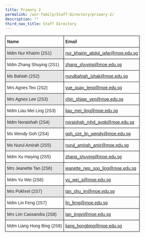 ```yaml
---
title: Primary 2
permalink: /our-family/Staff-Directory/primary-2/
description: ""
third_nav_title: Staff Directory
---
```

<style type="text/css">
.tg  {border-collapse:collapse;border-spacing:0;}
.tg td{border-color:black;border-style:solid;border-width:1px;font-family:Arial, sans-serif;font-size:14px;
  overflow:hidden;padding:10px 5px;word-break:normal;}
.tg th{border-color:black;border-style:solid;border-width:1px;font-family:Arial, sans-serif;font-size:14px;
  font-weight:normal;overflow:hidden;padding:10px 5px;word-break:normal;}
.tg .tg-l2bf{background-color:#FFF;color:#222;font-weight:bold;text-align:left;vertical-align:top}
.tg .tg-h5mn{background-color:#E6E6E6;color:#222;text-align:left;vertical-align:middle}
.tg .tg-1ppo{background-color:#FFF;color:#222;text-align:left;vertical-align:middle}
</style>
<table class="tg">
<thead>
  <tr>
    <th class="tg-l2bf"><span style="font-weight:bold">Name</span></th>
    <th class="tg-l2bf"><span style="font-weight:bold">Email</span></th>
  </tr>
</thead>
<tbody>
	<tr>
    <td class="tg-h5mn">Mdm Nur Khairin (2S1)</td>
    <td class="tg-al0j"><a href="mailto:nur_khairin_abdul_jafar@moe.edu.sg"><span style="text-decoration:underline;color:#F1AE16;background-color:transparent"></span>nur_khairin_abdul_jafar@moe.edu.sg</a></td>
  </tr>
  <tr>
    <td class="tg-1ppo">Mdm Zhang Shuying (2S1)</td>
    <td class="tg-y5j8"><a href="mailto:zhang_shuying@moe.edu.sg"><span style="text-decoration:underline;color:#F1AE16;background-color:transparent"></span>zhang_shuying@moe.edu.sg</a></td>
  </tr>
    <tr>
    <td class="tg-h5mn">Ms Bahiah (2S2)</td>
    <td class="tg-al0j"><a href="mailto:nurulbahiah_ishak@moe.edu.sg"><span style="text-decoration:underline;color:#F1AE16;background-color:transparent"></span>nurulbahiah_ishak@moe.edu.sg</a></td>
  </tr>
  <tr>
    <td class="tg-1ppo">Mrs Agnes Teo (2S2)</td>
    <td class="tg-y5j8"><a href="mailto:yue_puay_leng@moe.edu.sg"><span style="text-decoration:underline;color:#F1AE16;background-color:transparent"></span>yue_puay_leng@moe.edu.sg</a></td>
  </tr>
  <tr>
    <td class="tg-h5mn">Mrs Agnes Lee (2S3)</td>
    <td class="tg-al0j"><a href="mailto:chin_shiaw_yen@moe.edu.sg"><span style="text-decoration:underline;color:#F1AE16;background-color:transparent"></span>chin_shiaw_yen@moe.edu.sg</a></td>
  </tr>
  <tr>
    <td class="tg-1ppo">Mdm Liau Mei Ling (2S3)</td>
    <td class="tg-y5j8"><a href="mailto:liau_mei_ling@moe.edu.sg"><span style="text-decoration:underline;color:#F1AE16;background-color:transparent"></span>liau_mei_ling@moe.edu.sg</a></td>
  </tr>
  <tr>
    <td class="tg-h5mn">Mdm Noraishah (2S4)</td>
    <td class="tg-al0j"><a href="mailto:noraishah_mhd_ayob@moe.edu.sg"><span style="text-decoration:underline;color:#F1AE16;background-color:transparent"></span>noraishah_mhd_ayob@moe.edu.sg</a></td>
  </tr>
  <tr>
    <td class="tg-1ppo">Ms Wendy Goh (2S4)</td>
    <td class="tg-y5j8"><a href="mailto:goh_sze_lin_wendy@moe.edu.sg"><span style="text-decoration:underline;color:#F1AE16;background-color:transparent"></span>goh_sze_lin_wendy@moe.edu.sg</a></td>
  </tr>
  <tr>
    <td class="tg-h5mn">Ms Nurul Amirah (2S5)</td>
    <td class="tg-al0j"><a href="mailto:nurul_amirah_amir@moe.edu.sg"><span style="text-decoration:underline;color:#F1AE16;background-color:transparent"></span>nurul_amirah_amir@moe.edu.sg</a></td>
  </tr>
  <tr>
    <td class="tg-1ppo">Mdm Xu Haiying (2S5)</td>
    <td class="tg-y5j8j"><a href="mailto:xu_haiying@moe.edu.sg"><span style="text-decoration:underline;color:#F1AE16;background-color:transparent"></span>zhang_shuying@moe.edu.sg</a></td>
  </tr>
  <tr>
    <td class="tg-h5mn">Mrs Jeanette Tan (2S6)</td>
    <td class="tg-al0j"><a href="mailto:jeanette_neo_soo_ling@moe.edu.sg"><span style="text-decoration:underline;color:#F1AE16;background-color:transparent"></span>jeanette_neo_soo_ling@moe.edu.sg</a></td>
  </tr>
  <tr>
    <td class="tg-1ppo">Mdm Yu Wei (2S6)</td>
    <td class="tg-y5j8j"><a href="mailto:yu_wei_a@moe.edu.sg"><span style="text-decoration:underline;color:#F1AE16;background-color:transparent">
			</span>yu_wei_a@moe.edu.sg</a></td>
  </tr>
  <tr>
    <td class="tg-h5mn">Mrs Pokhrel (2S7)</td>
    <td class="tg-al0j"><a href="mailto:tan_shu_jin@moe.edu.sg"><span style="text-decoration:underline;color:#F1AE16;background-color:transparent">
			</span>tan_shu_jin@moe.edu.sg</a></td>
  </tr>
	  <tr>
    <td class="tg-1ppo">Mdm Lin Feng (2S7)</td>
    <td class="tg-y5j8j"><a href="mailto:lin_feng@moe.edu.sg"><span style="text-decoration:underline;color:#F1AE16;background-color:transparent">
			</span>lin_feng@moe.edu.sg</a></td>
  </tr>
  <tr>
    <td class="tg-h5mn">Mrs Lim Cassandra (2S8)</td>
    <td class="tg-al0j"><a href="mailto:tan_jingyi@moe.edu.sg"><span style="text-decoration:underline;color:#F1AE16;background-color:transparent"></span>tan_jingyi@moe.edu.sg</a></td>
  </tr>
	  <tr>
    <td class="tg-1ppo">Mdm Liang Hong Bing (2S8)</td>
    <td class="tg-y5j8j"><a href="mailto:liang_hongbing@moe.edu.sg"><span style="text-decoration:underline;color:#F1AE16;background-color:transparent"></span>liang_hongbing@moe.edu.sg</a></td>
  </tr>
</tbody>
</table>